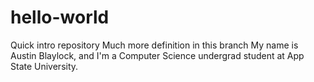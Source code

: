 # hello-world
Quick intro repository
Much more definition in this branch
My name is Austin Blaylock, and I'm a Computer Science undergrad student at App State University.
